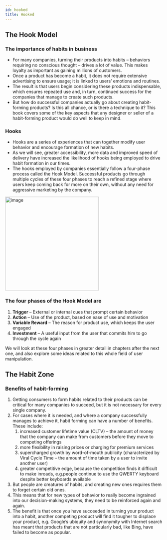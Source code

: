```yaml
---
id: hooked
title: Hooked
---
```


<!-- 
References:
https://visme.co/blog/wp-content/uploads/Hooked-How-to-Build-Habit-Forming-Products-Resume.pdf
-->

## The Hook Model

### The importance of habits in business

* For many companies, turning their products into habits – behaviors requiring no conscious thought – drives a lot of value. This makes loyalty as important as gaining millions of customers.
* Once a product has become a habit, it does not require extensive advertising to ensure usage; it
is linked to users’ emotions and routines.
* The result is that users begin considering these products indispensable, which ensures repeated use and, in turn, continued success for the companies that manage to create such products.
* But how do successful companies actually go about creating habit-forming products? Is this all chance, or is there a technique to it? This book covers some of the key aspects that any designer or seller of a habit-forming product would do well to keep in mind.

### Hooks

* Hooks are a series of experiences that can together modify user behavior and encourage formation of new habits.
* As we will see, greater accessibility, more data and improved speed of delivery have increased the likelihood of
hooks being employed to drive habit formation in our times.
* The hooks employed by companies essentially follow a four-phase process called the Hook Model. Successful products go through multiple cycles of these four phases to reach a refined stage where users keep coming back for more on their own, without any need for aggressive marketing by the company.

<img width="300" alt="image" src="https://user-images.githubusercontent.com/24937683/202777107-8587ac77-3925-47bd-b379-ecae9c02168b.png" />

### The four phases of the Hook Model are

1. **Trigger** – External or internal cues that prompt certain behavior
2. **Action** – Use of the product, based on ease of use and motivation
3. **Variable Reward** – The reason for product use, which keeps the user engaged
4. **Investment** – A useful input from the user that commits him to go through the cycle again

We will look at these four phases in greater detail in chapters after the next one, and also explore some ideas related to this whole field of user manipulation.

## The Habit Zone

### Benefits of habit-forming

1. Getting consumers to form habits related to their products can be critical for many companies
to succeed, but it is not necessary for every single company.
2. For cases where it is needed, and where a company successfully manages to achieve it, habit forming can have a number of benefits. These include:
    1. increased customer lifetime value (CLTV) – the amount of money that the company can make from customers before they move to competing offerings
    2. more flexibility in raising prices or charging for premium services
    3. supercharged growth by word-of-mouth publicity (characterized by Viral Cycle Time – the amount of time taken by a user to invite another user)
    4. greater competitive edge, because the competition finds it difficult to make inroads, e.g.people continue to use the QWERTY keyboard despite better keyboards available
3. But people are creatures of habits, and creating new ones requires them to forget certain old ones.
4. This means that for new types of behavior to really become ingrained into our decision-making
systems, they need to be reinforced again and again.
5. The benefit is that once you have succeeded in turning your product into a habit, another competing product will find it tougher to displace your product, e.g. Google’s ubiquity and synonymity with Internet search has meant that products that are not particularly bad, like Bing, have failed to become as popular.

<!-- ### How to test the habit-forming potential of your product? -->